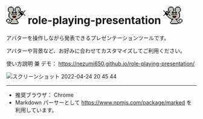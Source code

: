 # ![](https://github.com/nezumi650/role-playing-presentation/blob/main/images/avatar/right.gif) role-playing-presentation ![](https://github.com/nezumi650/role-playing-presentation/blob/main/images/avatar/left.gif)
アバターを操作しながら発表できるプレゼンテーションツールです。

アバターや背景など、お好みに合わせてカスタマイズしてご利用ください。

使い方説明 兼 デモ： https://nezumi650.github.io/role-playing-presentation/

<img width="1081" alt="スクリーンショット 2022-04-24 20 45 44" src="https://user-images.githubusercontent.com/2949661/164974870-04458c05-1501-418c-ad94-70fe68279610.png">

----

* 推奨ブラウザ： Chrome
* Markdown パーサーとして https://www.npmjs.com/package/marked を利用しています。

